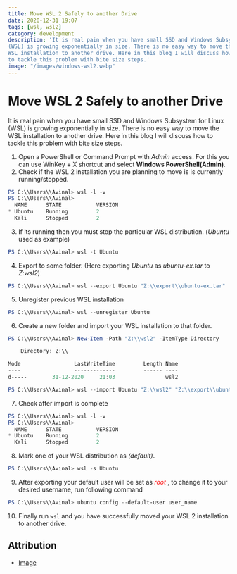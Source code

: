 ```yaml
---
title: Move WSL 2 Safely to another Drive
date: 2020-12-31 19:07
tags: [wsl, wsl2]
category: development
description: 'It is real pain when you have small SSD and Windows Subsystem for Linux
(WSL) is growing exponentially in size. There is no easy way to move the
WSL installation to another drive. Here in this blog I will discuss how
to tackle this problem with bite size steps.'
image: "/images/windows-wsl2.webp"
---
```


# Move WSL 2 Safely to another Drive

It is real pain when you have small SSD and Windows Subsystem for Linux
(WSL) is growing exponentially in size. There is no easy way to move the
WSL installation to another drive. Here in this blog I will discuss how
to tackle this problem with bite size steps.

1. Open a PowerShell or Command Prompt with *Admin* access. For this you can
use WinKey + X shortcut and select **Windows PowerShell(Admin)**.
2. Check if the WSL 2 installation you are planning to move is is
currently running/stopped.

```powershell
PS C:\\Users\\Avinal> wsl -l -v
PS C:\\Users\\Avinal>
  NAME      STATE           VERSION
* Ubuntu    Running         2
  Kali      Stopped         2
```

3. If its running then you must stop the particular WSL distribution.
(*Ubuntu* used as example)

```powershell
PS C:\\Users\\Avinal> wsl -t Ubuntu
```

4. Export to some folder. (Here exporting *Ubuntu* as *ubuntu-ex.tar*
    to *Z:wsl2*)

```powershell
PS C:\\Users\\Avinal> wsl --export Ubuntu "Z:\\export\\ubuntu-ex.tar"
```

5. Unregister previous WSL installation

```powershell
PS C:\\Users\\Avinal> wsl --unregister Ubuntu
```

6. Create a new folder and import your WSL installation to that folder.

```powershell
PS C:\\Users\\Avinal> New-Item -Path "Z:\\wsl2" -ItemType Directory

    Directory: Z:\\

Mode                 LastWriteTime         Length Name
----                 -------------         ------ ----
d-----        31-12-2020     21:03                wsl2

PS C:\\Users\\Avinal> wsl --import Ubuntu "Z:\\wsl2" "Z:\\export\\ubuntu-ex.tar"
```

7. Check after import is complete

```powershell
PS C:\\Users\\Avinal> wsl -l -v
PS C:\\Users\\Avinal>
  NAME      STATE           VERSION
* Ubuntu    Running         2
  Kali      Stopped         2
```

8. Mark one of your WSL distribution as *(default)*.

```powershell
PS C:\\Users\\Avinal> wsl -s Ubuntu
```

9. After exporting your default user will be set as
    <i style="color:red">root</i> , to change it to your desired
    username, run following command

```powershell
PS C:\\Users\\Avinal> ubuntu config --default-user user_name
```

10. Finally run `wsl` and you have successfully moved your WSL 2
    installation to another drive.

## Attribution

- [Image](https://www.atwix.com/magento/magento-2-with-docker-for-windows-and-wsl-2/)
